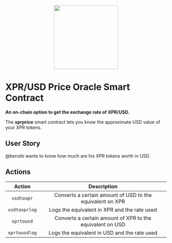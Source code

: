 <p align="center">
   <img src="https://proton-test.bloks.io/img/chains/proton.png" width="200">
</p>

# XPR/USD Price Oracle Smart Contract
**An on-chain option to get the exchange rate of XPR/USD.**


The **xprprice** smart contract lets you know the approximate USD value of your XPR tokens.

## User Story

@benobi wants to know how much are his XPR tokens worth in USD.

## Actions

| Action            | Description                                               |
| :---------:       | :-----------------------:                                 |
| `usdtoxpr`        | Converts a certain amount of USD to the equivalent on XPR |
| `usdtoxprlog`     | Logs the equivalent in XPR and the rate used              |
| `xprtousd`        | Converts a certain amount of XPR to the equivalent on USD |
| `xprtousdlog`     | Logs the equivalent in USD and the rate used              |
